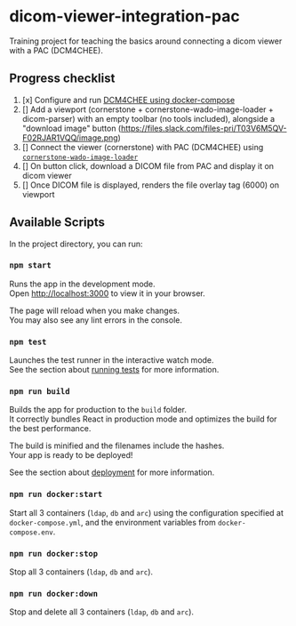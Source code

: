 # dicom-viewer-integration-pac

Training project for teaching the basics around connecting a dicom viewer with a PAC (DCM4CHEE).

## Progress checklist

1. [x] Configure and run [DCM4CHEE using docker-compose](https://github.com/dcm4che/dcm4chee-arc-light/wiki/Run-minimum-set-of-archive-services-on-a-single-host#use-docker-compose)
2. [] Add a viewport (cornerstone + cornerstone-wado-image-loader + dicom-parser) with an empty toolbar (no tools included), alongside a "download image" button (https://files.slack.com/files-pri/T03V6M5QV-F02RJAR1VQQ/image.png)
3. [] Connect the viewer (cornerstone) with PAC (DCM4CHEE) using [`cornerstone-wado-image-loader`](https://www.npmjs.com/package/cornerstone-wado-image-loader)
4. [] On button click, download a DICOM file from PAC and display it on dicom viewer
5. [] Once DICOM file is displayed, renders the file overlay tag (6000) on viewport

## Available Scripts

In the project directory, you can run:

### `npm start`

Runs the app in the development mode.\
Open [http://localhost:3000](http://localhost:3000) to view it in your browser.

The page will reload when you make changes.\
You may also see any lint errors in the console.

### `npm test`

Launches the test runner in the interactive watch mode.\
See the section about [running tests](https://facebook.github.io/create-react-app/docs/running-tests) for more information.

### `npm run build`

Builds the app for production to the `build` folder.\
It correctly bundles React in production mode and optimizes the build for the best performance.

The build is minified and the filenames include the hashes.\
Your app is ready to be deployed!

See the section about [deployment](https://facebook.github.io/create-react-app/docs/deployment) for more information.

### `npm run docker:start`

Start all 3 containers (`ldap`, `db` and `arc`) using the configuration specified at `docker-compose.yml`, and the environment variables from `docker-compose.env`.

### `npm run docker:stop`

Stop all 3 containers (`ldap`, `db` and `arc`).

### `npm run docker:down`

Stop and delete all 3 containers (`ldap`, `db` and `arc`).
